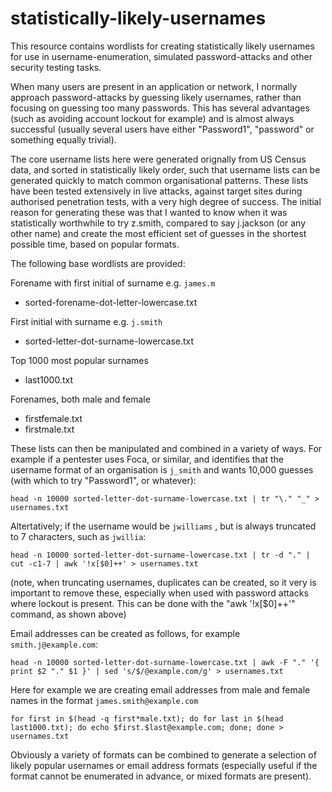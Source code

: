 # statistically-likely-usernames
This resource contains wordlists for creating statistically likely usernames for use in username-enumeration, simulated password-attacks and other security testing tasks.

When many users are present in an application or network, I normally approach password-attacks by guessing likely usernames, rather than focusing on guessing too many passwords. This has several advantages (such as avoiding account lockout for example) and is almost always successful (usually several users have either "Password1", "password" or something equally trivial).

The core username lists here were generated orignally from US Census data, and sorted in statistically likely order, such that username lists can be generated quickly to match common organisational patterns. These lists have been tested extensively in live attacks, against target sites during authorised penetration tests, with a very high degree of success. The initial reason for generating these was that I wanted to know when it was statistically worthwhile to try z.smith, compared to say j.jackson (or any other name) and create the most efficient set of guesses in the shortest possible time, based on popular formats.

The following base wordlists are provided:

Forename with first initial of surname e.g. `james.m`
 - sorted-forename-dot-letter-lowercase.txt

First initial with surname e.g. `j.smith`
 - sorted-letter-dot-surname-lowercase.txt

Top 1000 most popular surnames
 - last1000.txt

Forenames, both male and female
 - firstfemale.txt
 - firstmale.txt

These lists can then be manipulated and combined in a variety of ways. For example if a pentester uses Foca, or similar, and identifies that the username format of an organisation is `j_smith` and wants 10,000 guesses (with which to try "Password1", or whatever):

`head -n 10000 sorted-letter-dot-surname-lowercase.txt | tr "\." "_" > usernames.txt`

Altertatively; if the username would be `jwilliams` , but is always truncated to 7 characters, such as `jwillia`:

`head -n 10000 sorted-letter-dot-surname-lowercase.txt | tr -d "." | cut -c1-7 | awk '!x[$0]++' > usernames.txt`

(note, when truncating usernames, duplicates can be created, so it very is important to remove these, especially when used with password attacks where lockout is present. This can be done with the "awk '!x[$0]++'" command, as shown above)

Email addresses can be created as follows, for example `smith.j@example.com`:

`head -n 10000 sorted-letter-dot-surname-lowercase.txt | awk -F "." '{ print $2 "." $1 }' | sed 's/$/@example.com/g' > usernames.txt`

Here for example we are creating email addresses from male and female names in the format `james.smith@example.com`

`for first in $(head -q first*male.txt); do for last in $(head last1000.txt); do echo $first.$last@example.com; done; done > usernames.txt`

Obviously a variety of formats can be combined to generate a selection of likely popular usernames or email address formats (especially useful if the format cannot be enumerated in advance, or mixed formats are present).



